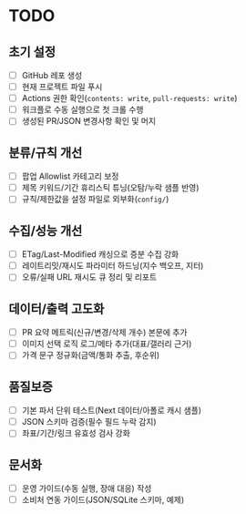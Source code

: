 # TODO

## 초기 설정
- [ ] GitHub 레포 생성
- [ ] 현재 프로젝트 파일 푸시
- [ ] Actions 권한 확인(`contents: write`, `pull-requests: write`)
- [ ] 워크플로 수동 실행으로 첫 크롤 수행
- [ ] 생성된 PR/JSON 변경사항 확인 및 머지

## 분류/규칙 개선
- [ ] 팝업 Allowlist 카테고리 보정
- [ ] 제목 키워드/기간 휴리스틱 튜닝(오탐/누락 샘플 반영)
- [ ] 규칙/제한값을 설정 파일로 외부화(`config/`)

## 수집/성능 개선
- [ ] ETag/Last-Modified 캐싱으로 증분 수집 강화
- [ ] 레이트리밋/재시도 파라미터 하드닝(지수 백오프, 지터)
- [ ] 오류/실패 URL 재시도 큐 정리 및 리포트

## 데이터/출력 고도화
- [ ] PR 요약 메트릭(신규/변경/삭제 개수) 본문에 추가
- [ ] 이미지 선택 로직 로그/메타 추가(대표/갤러리 근거)
- [ ] 가격 문구 정규화(금액/통화 추출, 후순위)

## 품질보증
- [ ] 기본 파서 단위 테스트(Next 데이터/아폴로 캐시 샘플)
- [ ] JSON 스키마 검증(필수 필드 누락 감지)
- [ ] 좌표/기간/링크 유효성 검사 강화

## 문서화
- [ ] 운영 가이드(수동 실행, 장애 대응) 작성
- [ ] 소비처 연동 가이드(JSON/SQLite 스키마, 예제)
